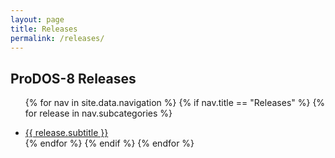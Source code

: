```yaml
---
layout: page
title: Releases
permalink: /releases/
---
```


## ProDOS-8 Releases

<ul>

{% for nav in site.data.navigation %}
  {% if nav.title == "Releases" %}
    {% for release in nav.subcategories %}
      <li><a href="{{ release.subhref }}">{{ release.subtitle }}</a></li>
    {% endfor %}
  {% endif %}
{% endfor %}
</ul>

